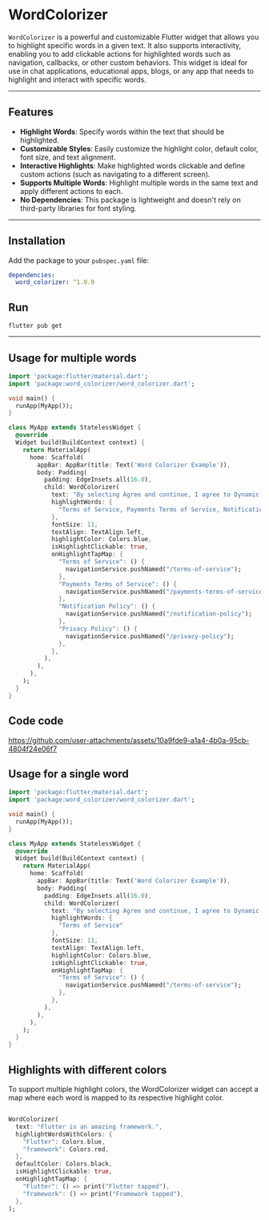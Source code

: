 # WordColorizer

`WordColorizer` is a powerful and customizable Flutter widget that allows you to highlight specific words in a given text. It also supports interactivity, enabling you to add clickable actions for highlighted words such as navigation, callbacks, or other custom behaviors. This widget is ideal for use in chat applications, educational apps, blogs, or any app that needs to highlight and interact with specific words.

---

## Features

- **Highlight Words**: Specify words within the text that should be highlighted.
- **Customizable Styles**: Easily customize the highlight color, default color, font size, and text alignment.
- **Interactive Highlights**: Make highlighted words clickable and define custom actions (such as navigating to a different screen).
- **Supports Multiple Words**: Highlight multiple words in the same text and apply different actions to each.
- **No Dependencies**: This package is lightweight and doesn't rely on third-party libraries for font styling.

---



## Installation

Add the package to your `pubspec.yaml` file:

```yaml
dependencies:
  word_colorizer: ^1.0.0

```

## Run

```console
flutter pub get

```

---

## Usage for multiple words

```dart
import 'package:flutter/material.dart';
import 'package:word_colorizer/word_colorizer.dart';

void main() {
  runApp(MyApp());
}

class MyApp extends StatelessWidget {
  @override
  Widget build(BuildContext context) {
    return MaterialApp(
      home: Scaffold(
        appBar: AppBar(title: Text('Word Colorizer Example')),
        body: Padding(
          padding: EdgeInsets.all(16.0),
          child: WordColorizer(
            text: "By selecting Agree and continue, I agree to Dynamic Layers Terms of Service, Payments Terms of Service and Notification Policy and acknowledge the Privacy Policy.",
            highlightWords: {
              "Terms of Service, Payments Terms of Service, Notification Policy, Privacy Policy"
            },
            fontSize: 11,
            textAlign: TextAlign.left,
            highlightColor: Colors.blue,
            isHighlightClickable: true,
            onHighlightTapMap: {
              "Terms of Service": () {
                navigationService.pushNamed("/terms-of-service");
              },
              "Payments Terms of Service": () {
                navigationService.pushNamed("/payments-terms-of-service");
              },
              "Notification Policy": () {
                navigationService.pushNamed("/notification-policy");
              },
              "Privacy Policy": () {
                navigationService.pushNamed("/privacy-policy");
              },
            },
          ),
        ),
      ),
    );
  }
}
```

## Code code

https://github.com/user-attachments/assets/10a9fde9-a1a4-4b0a-95cb-4804f24e06f7


## Usage for a single word

```dart
import 'package:flutter/material.dart';
import 'package:word_colorizer/word_colorizer.dart';

void main() {
  runApp(MyApp());
}

class MyApp extends StatelessWidget {
  @override
  Widget build(BuildContext context) {
    return MaterialApp(
      home: Scaffold(
        appBar: AppBar(title: Text('Word Colorizer Example')),
        body: Padding(
          padding: EdgeInsets.all(16.0),
          child: WordColorizer(
            text: "By selecting Agree and continue, I agree to Dynamic Layers Terms of Service, Payments Terms of Service and Notification Policy and acknowledge the Privacy Policy.",
            highlightWords: {
              "Terms of Service"
            },
            fontSize: 11,
            textAlign: TextAlign.left,
            highlightColor: Colors.blue,
            isHighlightClickable: true,
            onHighlightTapMap: {
              "Terms of Service": () {
                navigationService.pushNamed("/terms-of-service");
              },
            },
          ),
        ),
      ),
    );
  }
}
```

## Highlights with different colors

To support multiple highlight colors, the WordColorizer widget can accept a map where each word is mapped to its respective highlight color.
``` dart

WordColorizer(
  text: "Flutter is an amazing framework.",
  highlightWordsWithColors: {
    "Flutter": Colors.blue,
    "framework": Colors.red,
  },
  defaultColor: Colors.black,
  isHighlightClickable: true,
  onHighlightTapMap: {
    "Flutter": () => print("Flutter tapped"),
    "framework": () => print("Framework tapped"),
  },
);

```